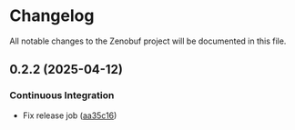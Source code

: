 # Changelog

All notable changes to the Zenobuf project will be documented in this file.


## 0.2.2 (2025-04-12)



### Continuous Integration


- Fix release job ([aa35c16](https://github.com/your-username/zenobuf/commit/aa35c16559b90928db9a65122c6709dfb8536f3a))

<!-- Generated by git-cliff -->
